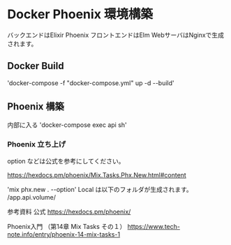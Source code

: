 # Docker Phoenix 環境構築
バックエンドはElixir Phoenix 
フロントエンドはElm
WebサーバはNginxで生成されます。
## Docker Build
 'docker-compose -f "docker-compose.yml" up -d --build'

## Phoenix 構築
内部に入る
'docker-compose exec api sh'

### Phoenix 立ち上げ
option などは公式を参考にしてください。

https://hexdocs.pm/phoenix/Mix.Tasks.Phx.New.html#content

'mix phx.new . --option'
Local は以下のフォルダが生成されます。
/app.api.volume/



参考資料
公式
https://hexdocs.pm/phoenix/

Phoenix入門 （第14章 Mix Tasks その１）
https://www.tech-note.info/entry/phoenix-14-mix-tasks-1